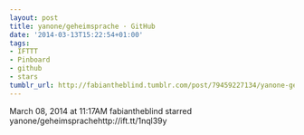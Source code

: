```yaml
---
layout: post
title: yanone/geheimsprache · GitHub
date: '2014-03-13T15:22:54+01:00'
tags:
- IFTTT
- Pinboard
- github
- stars
tumblr_url: http://fabiantheblind.tumblr.com/post/79459227134/yanone-geheimsprache-github
---
```

March 08, 2014 at 11:17AM
fabiantheblind starred yanone/geheimsprachehttp://ift.tt/1nql39y
